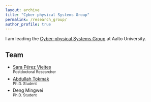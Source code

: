 ```yaml
---
layout: archive
title: "Cyber-physical Systems Group"
permalink: /research_group/
author_profile: true
---
```


I am leading the [Cyber-physical Systems Group](https://www.aalto.fi/en/department-of-electrical-engineering-and-automation/cyber-physical-systems) at Aalto University.

## Team

* [Sara Pérez Vieites](https://sarapv.github.io/)  
<sup>Postdoctoral Researcher</sup>
* [Abdullah Tokmak](https://research.aalto.fi/en/persons/abdullah-tokmak)  
<sup>Ph.D. Student</sup>
* Deng Mingwei  
<sup>Ph.D. Student</sup>
